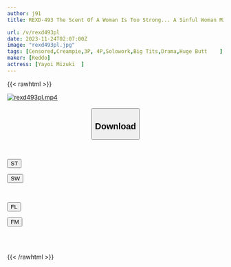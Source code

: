 ```yaml
---
author: j91
title: REXD-493 The Scent Of A Woman Is Too Strong... A Sinful Woman Mizuki Yayoi

url: /v/rexd493pl
date: 2023-11-24T02:07:00Z
image: "rexd493pl.jpg"
tags: [Censored,Creampie,3P, 4P,Solowork,Big Tits,Drama,Huge Butt	 ]
maker: [Reddo]
actress: [Yayoi Mizuki  ]
---
```



{{< rawhtml >}}

<div class="video" data-videoid="P7eXBoqK6Zc07k7">
    <a href="javascript:;">
        <img src="/v/rexd493pl/rexd493pl.jpg" width="WIDTH" height="HEIGHT" alt="rexd493pl.mp4" loading="lazy">
    </a>
</div>

<script type="text/javascript" src="https://j91.asia/asset/on-demand-st.js"></script>

<br>
  <link rel="stylesheet" href="https://j91.asia/asset/bs5.css">
  
  <center>
  <button class="btn btn-primary" type="button" data-bs-toggle="collapse" data-bs-target=".multi-collapse" aria-expanded="false" aria-controls="multiCollapseExample1 multiCollapseExample2"><h2>Download</h2></button></center>
</p>
<div class="row">
  <div class="col">
    <div class="collapse multi-collapse" id="multiCollapseExample1">
      <div class="card card-body">
	      	      <br>
<div class="buttons">  
<p><a href="https://streamtape.to/v/P7eXBoqK6Zc07k7" target="_blank"><button class="btn-hover color-3"><i class="fa fa-download"></i> ST</button></a></p>
<p><a href="https://flaswish.com/0xh15r2nuwqj" target="_blank"><button class="btn-hover color-2"><i class="fa fa-download"></i> SW</button></a></p></div>
    </div>
  </div>
</div>
  <div class="col">
    <div class="collapse multi-collapse" id="multiCollapseExample2">
      <div class="card card-body">
	      <br>
<div class="buttons">
<p><a href="javascript:;" target="_blank"><button class="btn-hover color-9"><i class="fa fa-download"></i> FL</button></a></p>
<p><a href="javascript:;" target="_blank"><button class="btn-hover color-8"><i class="fa fa-download"></i> FM</button></a></p></div>
<br><br>
      </div>
    </div>
  </div>
</div>

{{< /rawhtml >}}
